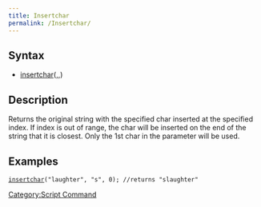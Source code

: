 ```yaml
---
title: Insertchar
permalink: /Insertchar/
---
```


Syntax
------

-   [insertchar](/insertchar "wikilink")(<string>,<char>,<index>)

Description
-----------

Returns the original string with the specified char inserted at the specified index. If index is out of range, the char will be inserted on the end of the string that it is closest. Only the 1st char in the <char> parameter will be used.

Examples
--------

[`insertchar`](/insertchar "wikilink")`("laughter", "s", 0); //returns "slaughter"`

[Category:Script Command](/Category:Script_Command "wikilink")